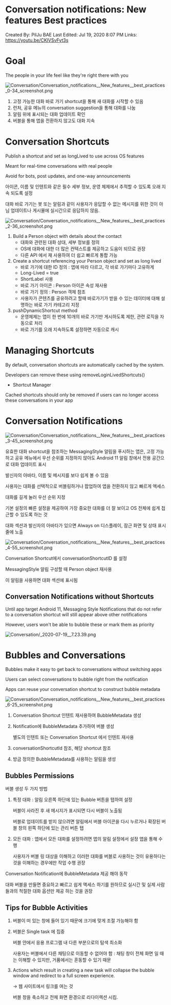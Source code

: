 # Conversation notifications: New features Best practices

Created By: PilJu BAE
Last Edited: Jul 19, 2020 8:07 PM
Links: https://youtu.be/CKlVSvFyt3s

# Goal

The people in your life feel like they're right there with you

![Conversation/Conversation_notifications__New_features__best_practices_0-34_screenshot.png](Conversation/Conversation_notifications__New_features__best_practices_0-34_screenshot.png)

1. 고정 가능한 대화 바로 가기 shortcut을 통해 새 대화를 시작할 수 있음
2. 런처, 공유 메뉴의 conversation suggestion을 통해 대화를 나눔
3. 알림 위에 표시되는 대화 업데이트 확인
4. 버블을 통해 앱을 전환하지 않고도 대화 지속

# Conversation Shortcuts

Publish a shortcut and set as longLived to use across OS features

Meant for real-time conversations with real people

Avoid for bots, post updates, and one-way announcements

아이콘, 이름 및 인텐트와 같은 필수 세부 정보, 운영 체제에서 추적할 수 있도록 오래 지속 되도록 설정

대화 바로 가기는 봇 또는 알림과 같이 사용자가 응답할 수 없는 메시지를 위한 것이 아님 업데이트나 게시물에 실시간으로 응답하지 않음.

![Conversation/Conversation_notifications__New_features__best_practices_2-36_screenshot.png](Conversation/Conversation_notifications__New_features__best_practices_2-36_screenshot.png)

1. Build a Person object with details about the contact
    - 대화와 관련된 대화 상대, 세부 정보를 정의
    - OS에 대화에 대한 더 많은 컨텍스트를 제공하고 도움이 되므로 권장
    - 다른 API 에서 재 사용하여 더 쉽고 빠르게 통합 가능
2. Create a shortcut referencing your Person object and set as long lived
    - 바로 가기에 대한 ID 정의 : 앱에 따라 다르고, 각 바로 가기마다 고유하게
    - Long-Lived  = true
    - ShortLabel 사용
    - 바로 가기 아이콘 : Person 아이콘 속성 재사용
    - 바로 가기 정의 : Person 객체 참조
    - 사용자가 콘텐츠를 공유하려고 할때 바로가기가 받을 수 있는 데이터에 대해 설명하는 바로 가기 카테고리 지정
3. pushDynamicShortcut method
    - 운영체제는 앱이 한 번에 10개의 바로 가기만 게시하도록 제한, 관련 로직을 자동으로 처리
    - 바로 가기를 오래 지속하도록 설정하면 자동으로 캐시

# Managing Shortcuts

By default, conversation shortcuts are automatically cached by the system.

Developers can remove these using removeLoginLivedShortcuts()

- Shortcut Manager

Cached shortcuts should only be removed if users can no longer access these conversations in your app 

# Conversation Notifications

![Conversation/Conversation_notifications__New_features__best_practices_3-45_screenshot.png](Conversation/Conversation_notifications__New_features__best_practices_3-45_screenshot.png)

유효한 대화 shortcut을 참조하는 MessagingStyle 알림을 푸시하는 앱은, 고정 가능하고 공유 메뉴에서 우선 순위를 지정하지 않아도 Android 11 알림 창에서 전용 공간으로 대화 업데이트 표시

발신자의 아바타, 이름 및 메시지를 보다 쉽게 볼 수 있음

사용자는 대화를 선택적으로 버블링하거나 팝업하여 앱을 전환하지 않고 빠르게 엑세스

대화를 길게 눌러 우선 순위 지정

기본 설정의 빠른 설정을 제공하여 가장 중요한 대화를 더 잘 보이고 OS 전체에 쉽게 접근할 수 있도록 하는 것

대화 섹션과 발신자의 아바타가 있으면 Always on 디스플레이, 잠근 화면 및 상태 표시줄에 노출

![Conversation/Conversation_notifications__New_features__best_practices_4-55_screenshot.png](Conversation/Conversation_notifications__New_features__best_practices_4-55_screenshot.png)

Conversation Shortcut에서 conversationShortcutID 를 설정

MessagingStyle 알림 구성할 때 Person object 재사용

이 알림을 사용하면 대화 섹션에 표시됨

## Conversation Notifications without Shortcuts

Until app target Android 11, Messaging Style Notifications that do not refer to a conversation shortcut will still appear above other notifications

However, users won't be able to bubble these or mark them as priority

![Conversation/_2020-07-19__7.23.39.png](Conversation/_2020-07-19__7.23.39.png)

# Bubbles and Conversations

Bubbles make it easy to get back to conversations without switching apps

Users can select conversations to bubble right from the notification

Apps can reuse your conversation shortcut to construct bubble metadata

![Conversation/Conversation_notifications__New_features__best_practices_6-25_screenshot.png](Conversation/Conversation_notifications__New_features__best_practices_6-25_screenshot.png)

1. Conversation Shortcut 인텐트 재사용하여 BubbleMetadata 생성
2. Notification에 BubbleMetadata 추가하여 버블 생성

    별도의 인텐트 또는 Conversation Shortcut 에서 인텐트 재사용

3. conversationShortcutId 참조, 해당 shortcut 참조 
4. 방금 정의한 BubbleMetadata를 사용하는 알림을 생성

## Bubbles Permissions

버블 생성 두 가지 방법

1. 특정 대화 : 알림 오른쪽 하단에 있는 Bubble 버튼을 탭하여 설정

    버블이 사라진 후 새 메시지가 표시되면 다시 버블이 노출됨

    버블로 업데이트를 받지 않으려면 알림에서 버블 아이콘을 다시 누르거나 확장된 버블 창의 왼쪽 하단에 있는 관리 버튼 탭

2. 모든 대화 : 앱에서 모든 대화를 설정하려면 앱의 알림 설정에서 설정 앱을 통해 수행

    사용자가 버블 링 대상을 이해하고 이러한 대화를 버블로 사용하는 것이 유용하다는 것을 이해하는 경우에만 작업 수행 권장

Conversation Notification에 BubbleMetadata 제공 해야 동작

대화 버블을 만들면 중요하고 빠르고 쉽게 액세스 하기를 원하므로 실시간 및 실제 사람들과의 적절한 대화 옵션만 제공 하는 것을 권장

## Tips for Bubble Activities

1. 버블이 떠 있는 창에 들어 있기 때문에 크기에 맞게 조절 가능해야 함
2. 버블은 Single task 에 집중 

    버블 안에서 응용 프로그램 내 다른 부분으로의 탐색 최소화

    사용자는 버블에서 다른 채팅으로 이동할 수 없어야 함 : 채팅 창이 전체 화면 일 때는 이해할 수 있지만, 거품에서는 혼동할 수 있기 때문

3. Actions which result in creating a new task will collapse the bubble window and redirect to a full screen experience. 

    → 웹 사이트에서 링크를 여는 것

    버블 창을 축소하고 전체 화면 환경으로 리다이렉션 시킴.